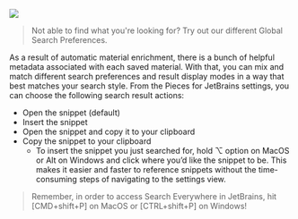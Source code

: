 [//]: # (title: Fine Tune Your Global Search With Result Display Modes and Sort Preferences)

![](SEARCH_SETTINGS_INTELLIJ.gif)

> Not able to find what you're looking for? Try out our different Global Search Preferences.

As a result of automatic material enrichment, there is a bunch of helpful metadata associated with each saved material. With that, you can mix and match different search preferences and result display modes in a way that best matches your search style.
From the Pieces for JetBrains settings, you can choose the following search result actions:
- Open the snippet (default)
- Insert the snippet
- Open the snippet and copy it to your clipboard 
- Copy the snippet to your clipboard 
  - To insert the snippet you just searched for, hold ⌥ option on MacOS or Alt on Windows and click where you’d like the snippet to be. This makes it easier and faster to reference snippets without the time-consuming steps of navigating to the settings view.
> Remember, in order to access Search Everywhere in JetBrains, hit [CMD+shift+P] on MacOS or [CTRL+shift+P] on Windows!
